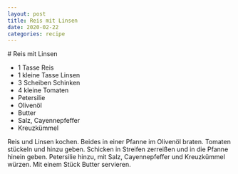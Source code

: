 ```yaml
---
layout: post
title: Reis mit Linsen
date: 2020-02-22
categories: recipe
---
```

﻿# Reis mit Linsen

- 1 Tasse Reis
- 1 kleine Tasse Linsen
- 3 Scheiben Schinken
- 4 kleine Tomaten
- Petersilie
- Olivenöl
- Butter
- Salz, Cayennepfeffer
- Kreuzkümmel

Reis und Linsen kochen.
Beides in einer Pfanne im Olivenöl braten.
Tomaten stückeln und hinzu geben.
Schicken in Streifen zerreißen und in die Pfanne hinein geben.
Petersilie hinzu, mit Salz, Cayennepfeffer und Kreuzkümmel würzen.
Mit einem Stück Butter servieren.
